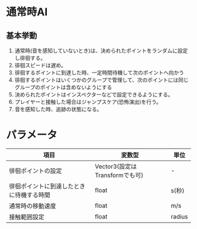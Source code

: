 # 通常時AI

## 基本挙動
1. 通常時(音を感知していないとき)は、決められたポイントをランダムに設定し徘徊する。
2. 徘徊スピードは遅め。
3. 徘徊するポイントに到達した時、一定時間待機して次のポイントへ向かう
4. 徘徊するポイントはいくつかのグループで管理して、次のポイントには同じグループのポイントは含めないようにする
4. 決められたポイントはインスペクターなどで設定できるようにする。
5. プレイヤーと接触した場合はジャンプスケア(恐怖演出)を行う。
6. 音を感知した時、追跡の状態になる。

# パラメータ
|項目|変数型|単位|
|-|-|-|
|徘徊ポイントの設定|Vector3(設定はTransformでも可)|-|
|徘徊ポイントに到達したときに待機する時間|float|s(秒)|
|通常時の移動速度|float|m/s|
|接触範囲設定|float|radius|